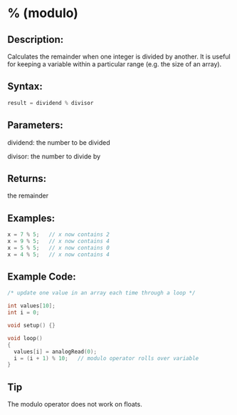 # % (modulo)

## Description:

Calculates the remainder when one integer is divided by another. It is useful for keeping a variable within a particular range (e.g. the size of an array).

## Syntax:
```C++
result = dividend % divisor
```
## Parameters:

dividend: the number to be divided

divisor: the number to divide by

## Returns:

the remainder

## Examples:
```C++
x = 7 % 5;   // x now contains 2
x = 9 % 5;   // x now contains 4
x = 5 % 5;   // x now contains 0
x = 4 % 5;   // x now contains 4
```

## Example Code:
```C++
/* update one value in an array each time through a loop */

int values[10];
int i = 0;

void setup() {}

void loop()
{
  values[i] = analogRead(0);
  i = (i + 1) % 10;   // modulo operator rolls over variable  
}
```

## Tip

The modulo operator does not work on floats. 
